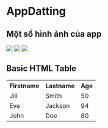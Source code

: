 # AppDatting
## Một số hình ảnh của app 
<img src="https://firebasestorage.googleapis.com/v0/b/supertato-53d59.appspot.com/o/bg_splash.PNG?alt=media&token=a28eecdd-2d6e-4bcf-bcae-9c764828919c"> <img src="https://firebasestorage.googleapis.com/v0/b/supertato-53d59.appspot.com/o/login.PNG?alt=media&token=c4d2fdd5-7e77-4d0f-a33a-26e6e46e4a06"> <img src="https://firebasestorage.googleapis.com/v0/b/supertato-53d59.appspot.com/o/infor.PNG?alt=media&token=17a2a8de-b1bf-47fe-8628-73dfe1a7ec79">
<!DOCTYPE html>
<html>
<body>

<h2>Basic HTML Table</h2>

<table style="width:100%">
  <tr>
    <th>Firstname</th>
    <th>Lastname</th> 
    <th>Age</th>
  </tr>
  <tr>
    <td>Jill</td>
    <td>Smith</td>
    <td>50</td>
  </tr>
  <tr>
    <td>Eve</td>
    <td>Jackson</td>
    <td>94</td>
  </tr>
  <tr>
    <td>John</td>
    <td>Doe</td>
    <td>80</td>
  </tr>
</table>

</body>
</html>
